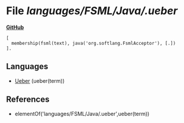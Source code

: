 # File _languages/FSML/Java/.ueber_
**[GitHub](https://github.com/softlang/yas/blob/master/languages/FSML/Java/.ueber)**
```
[
  membership(fsml(text), java('org.softlang.FsmlAcceptor'), [.])
].
```

## Languages
* [Ueber](../languages/Ueber.md) (ueber(term))

## References
* elementOf('languages/FSML/Java/.ueber',ueber(term))
